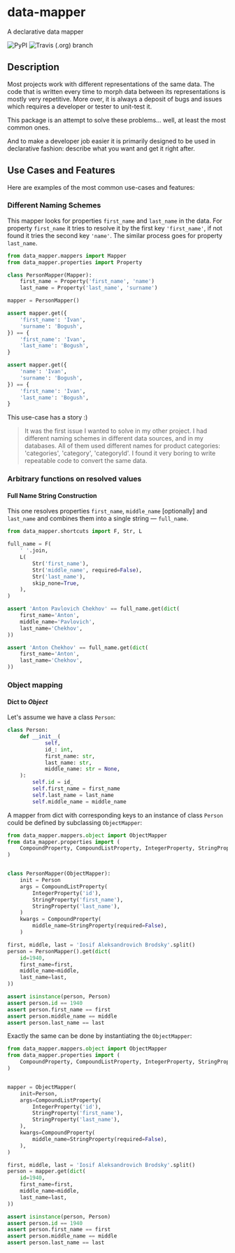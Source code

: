 # data-mapper
A declarative data mapper

![PyPI](https://img.shields.io/pypi/v/data-mapper?style=for-the-badge)
![Travis (.org) branch](https://img.shields.io/travis/OkThought/data-mapper/master?logo=travis&style=for-the-badge)

## Description

Most projects work with different representations of the same data.
The code that is written every time to morph data between its representations
is mostly very repetitive. More over, it is always a deposit of bugs and issues
which requires a developer or tester to unit-test it.

This package is an attempt to solve these problems... well, at least the most
common ones.

And to make a developer job easier it is primarily designed to be used
in declarative fashion: describe what you want and get it right after.

## Use Cases and Features

Here are examples of the most common use-cases and features: 

### Different Naming Schemes

This mapper looks for properties `first_name` and `last_name` in the data.
For property `first_name` it tries to resolve it by the first key 
`'first_name'`, if not found it tries the second key `'name'`.
The similar process goes for property `last_name`.

```python
from data_mapper.mappers import Mapper
from data_mapper.properties import Property

class PersonMapper(Mapper):
    first_name = Property('first_name', 'name')
    last_name = Property('last_name', 'surname')

mapper = PersonMapper()

assert mapper.get({
    'first_name': 'Ivan', 
    'surname': 'Bogush',
}) == {
    'first_name': 'Ivan', 
    'last_name': 'Bogush',
}

assert mapper.get({
    'name': 'Ivan', 
    'surname': 'Bogush',
}) == {
    'first_name': 'Ivan', 
    'last_name': 'Bogush',
}
```

This use-case has a story :)
> It was the first issue I wanted to solve in my other project. I had different 
naming schemes in different data sources, and in my databases. All of them used 
different names for product categories: 'categories', 'category', 'categoryId'.
I found it very boring to write repeatable code to convert the same data.

### Arbitrary functions on resolved values

#### Full Name String Construction
This one resolves properties `first_name`, `middle_name` [optionally] and 
`last_name` and combines them into a single string — `full_name`.

```python
from data_mapper.shortcuts import F, Str, L

full_name = F(
    ' '.join,
    L(
        Str('first_name'),
        Str('middle_name', required=False),
        Str('last_name'),
        skip_none=True,
    ),
)

assert 'Anton Pavlovich Chekhov' == full_name.get(dict(
    first_name='Anton',
    middle_name='Pavlovich',
    last_name='Chekhov',
))

assert 'Anton Chekhov' == full_name.get(dict(
    first_name='Anton',
    last_name='Chekhov',
))
```

### Object mapping

#### Dict to *Object*

Let's assume we have a class `Person`:
```python
class Person:
    def __init__(
            self,
            id_: int,
            first_name: str,
            last_name: str,
            middle_name: str = None,
    ):
        self.id = id_
        self.first_name = first_name
        self.last_name = last_name
        self.middle_name = middle_name
```

A mapper from dict with corresponding keys to an instance of class `Person` 
could be defined by subclassing `ObjectMapper`:

```python
from data_mapper.mappers.object import ObjectMapper
from data_mapper.properties import (
    CompoundProperty, CompoundListProperty, IntegerProperty, StringProperty,
)


class PersonMapper(ObjectMapper):
    init = Person
    args = CompoundListProperty(
        IntegerProperty('id'),
        StringProperty('first_name'),
        StringProperty('last_name'),
    )
    kwargs = CompoundProperty(
        middle_name=StringProperty(required=False),
    )

first, middle, last = 'Iosif Aleksandrovich Brodsky'.split()
person = PersonMapper().get(dict(
    id=1940,
    first_name=first,
    middle_name=middle,
    last_name=last,
))

assert isinstance(person, Person)
assert person.id == 1940
assert person.first_name == first
assert person.middle_name == middle
assert person.last_name == last
```

Exactly the same can be done by instantiating the `ObjectMapper`:

```python
from data_mapper.mappers.object import ObjectMapper
from data_mapper.properties import (
    CompoundProperty, CompoundListProperty, IntegerProperty, StringProperty,
)


mapper = ObjectMapper(
    init=Person,
    args=CompoundListProperty(
        IntegerProperty('id'),
        StringProperty('first_name'),
        StringProperty('last_name'),
    ),
    kwargs=CompoundProperty(
        middle_name=StringProperty(required=False),
    ),
)

first, middle, last = 'Iosif Aleksandrovich Brodsky'.split()
person = mapper.get(dict(
    id=1940,
    first_name=first,
    middle_name=middle,
    last_name=last,
))

assert isinstance(person, Person)
assert person.id == 1940
assert person.first_name == first
assert person.middle_name == middle
assert person.last_name == last
```
